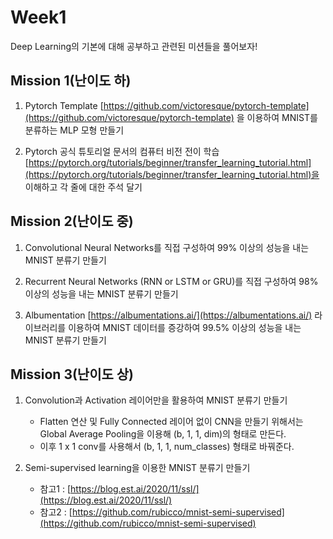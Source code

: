 # Week1

Deep Learning의 기본에 대해 공부하고 관련된 미션들을 풀어보자!

## Mission 1(난이도 하)

1. Pytorch Template [https://github.com/victoresque/pytorch-template](https://github.com/victoresque/pytorch-template) 을 이용하여 MNIST를 분류하는 MLP 모형 만들기

2. Pytorch 공식 튜토리얼 문서의 컴퓨터 비전 전이 학습 [https://pytorch.org/tutorials/beginner/transfer_learning_tutorial.html](https://pytorch.org/tutorials/beginner/transfer_learning_tutorial.html)을 이해하고 각 줄에 대한 주석 달기

## Mission 2(난이도 중)

1. Convolutional Neural Networks를 직접 구성하여 99% 이상의 성능을 내는 MNIST 분류기 만들기

2. Recurrent Neural Networks (RNN or LSTM or GRU)를 직접 구성하여 98% 이상의 성능을 내는 MNIST 분류기 만들기

3. Albumentation [https://albumentations.ai/](https://albumentations.ai/) 라이브러리를 이용하여 MNIST 데이터를 증강하여 99.5% 이상의 성능을 내는 MNIST 분류기 만들기

## Mission 3(난이도 상)

1. Convolution과 Activation 레이어만을 활용하여 MNIST 분류기 만들기

   - Flatten 연산 및 Fully Connected 레이어 없이 CNN을 만들기 위해서는 Global Average Pooling을 이용해 (b, 1, 1, dim)의 형태로 만든다.
   - 이후 1 x 1 conv를 사용해서 (b, 1, 1, num_classes) 형태로 바꿔준다.

2. Semi-supervised learning을 이용한 MNIST 분류기 만들기
   - 참고1 : [https://blog.est.ai/2020/11/ssl/](https://blog.est.ai/2020/11/ssl/)
   - 참고2 : [https://github.com/rubicco/mnist-semi-supervised](https://github.com/rubicco/mnist-semi-supervised)
